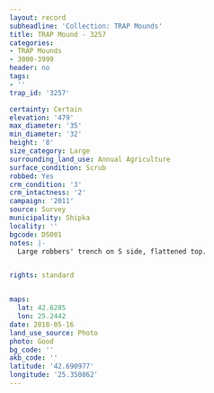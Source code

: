 ```yaml
---
layout: record
subheadline: 'Collection: TRAP Mounds'
title: TRAP Mound - 3257
categories:
- TRAP Mounds
- 3000-3999
header: no
tags:
- ''
trap_id: '3257'

certainty: Certain
elevation: '479'
max_diameter: '35'
min_diameter: '32'
height: '8'
size_category: Large
surrounding_land_use: Annual Agriculture
surface_condition: Scrub
robbed: Yes
crm_condition: '3'
crm_intactness: '2'
campaign: '2011'
source: Survey
municipality: Shipka
locality: ''
bgcode: DS001
notes: |-
  Large robbers' trench on S side, flattened top.


rights: standard


maps:
  lat: 42.6285
  lon: 25.2442
date: 2018-05-16
land_use_source: Photo
photo: Good
bg_code: ''
akb_code: ''
latitude: '42.690977'
longitude: '25.350862'
---
```

